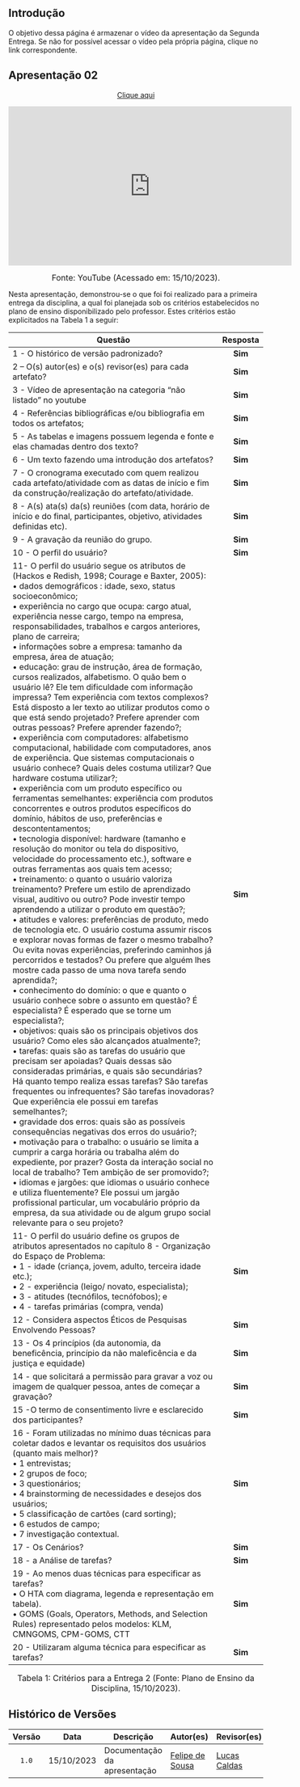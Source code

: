## Introdução

O objetivo dessa página é armazenar o vídeo da apresentação da Segunda Entrega. Se não for possível acessar o vídeo pela própria página, clique no link correspondente.

## Apresentação 02

<p style="text-align: center"><a href="https://youtu.be/dzxPWamwKfs" target="blanket">Clique aqui</a></p>

<p style="text-align: center"><iframe width="560" height="315" src="https://www.youtube.com/embed/dzxPWamwKfs?si=8N68suX_gr6aYdj3" title="YouTube video player" frameborder="0" allow="accelerometer; autoplay; clipboard-write; encrypted-media; gyroscope; picture-in-picture; web-share" allowfullscreen></iframe></p>

<font size="3"><p style="text-align: center">Fonte: YouTube (Acessado em: 15/10/2023).</p></font>

Nesta apresentação, demonstrou-se o que foi foi realizado para a primeira entrega da disciplina, a qual foi planejada sob os critérios estabelecidos no plano de ensino disponibilizado pelo professor. Estes critérios estão explicitados na Tabela 1 a seguir:

| Questão | Resposta |
|---|:---:|
|1 - O histórico de versão padronizado?| **Sim** |
|2 – O(s) autor(es) e o(s) revisor(es) para cada artefato?|**Sim** |
|3 - Vídeo de apresentação na categoria “não listado” no youtube|**Sim** |
|4 - Referências bibliográficas e/ou bibliografia em todos os artefatos;|**Sim** |
|5 - As tabelas e imagens possuem legenda e fonte e elas chamadas dentro dos texto?|**Sim** |
|6 - Um texto fazendo uma introdução dos artefatos?|**Sim** |
|7 - O cronograma executado com quem realizou cada artefato/atividade com as datas de início e fim da construção/realização do artefato/atividade.|**Sim** |
|8 - A(s) ata(s) da(s) reuniões (com data, horário de início e do final, participantes, objetivo, atividades definidas etc).|**Sim** |
|9 - A gravação da reunião do grupo.|**Sim** |
|10 - O perfil do usuário?|**Sim** |
|11- O perfil do usuário segue os atributos de (Hackos e Redish, 1998; Courage e Baxter, 2005):</br> • dados demográficos : idade, sexo, status socioeconômico;</br> • experiência no cargo que ocupa: cargo atual, experiência nesse cargo, tempo na empresa, responsabilidades, trabalhos e cargos anteriores, plano de carreira;</br> • informações sobre a empresa: tamanho da empresa, área de atuação;</br> • educação: grau de instrução, área de formação, cursos realizados, alfabetismo. O quão bem o usuário lê? Ele tem dificuldade com informação impressa? Tem experiência com textos complexos? Está disposto a ler texto ao utilizar produtos como o que está sendo projetado? Prefere aprender com outras pessoas? Prefere aprender fazendo?;</br> • experiência com computadores: alfabetismo computacional, habilidade com computadores, anos de experiência. Que sistemas computacionais o usuário conhece? Quais deles costuma utilizar? Que hardware costuma utilizar?;</br> • experiência com um produto específico ou ferramentas semelhantes: experiência com produtos concorrentes e outros produtos específicos do domínio, hábitos de uso, preferências e descontentamentos;</br> • tecnologia disponível: hardware (tamanho e resolução do monitor ou tela do dispositivo, velocidade do processamento etc.), software e outras ferramentas aos quais tem acesso;</br> • treinamento: o quanto o usuário valoriza treinamento? Prefere um estilo de aprendizado visual, auditivo ou outro? Pode investir tempo aprendendo a utilizar o produto em questão?;</br> • atitudes e valores: preferências de produto, medo de tecnologia etc. O usuário costuma assumir riscos e explorar novas formas de fazer o mesmo trabalho? Ou evita novas experiências, preferindo caminhos já percorridos e testados? Ou prefere que alguém lhes mostre cada passo de uma nova tarefa sendo aprendida?;</br> • conhecimento do domínio: o que e quanto o usuário conhece sobre o assunto em questão? É especialista? É esperado que se torne um especialista?;</br> • objetivos: quais são os principais objetivos dos usuário? Como eles são alcançados atualmente?;</br> • tarefas: quais são as tarefas do usuário que precisam ser apoiadas? Quais dessas são consideradas primárias, e quais são secundárias? Há quanto tempo realiza essas tarefas? São tarefas frequentes ou infrequentes? São tarefas inovadoras? Que experiência ele possui em tarefas semelhantes?;</br> • gravidade dos erros: quais são as possíveis consequências negativas dos erros do usuário?;</br> • motivação para o trabalho: o usuário se limita a cumprir a carga horária ou trabalha além do expediente, por prazer? Gosta da interação social no local de trabalho? Tem ambição de ser promovido?;</br> • idiomas e jargões: que idiomas o usuário conhece e utiliza fluentemente? Ele possui um jargão profissional particular, um vocabulário próprio da empresa, da sua atividade ou de algum grupo social relevante para o seu projeto?|**Sim** |
|11- O perfil do usuário define os grupos de atributos apresentados no capítulo 8 - Organização do Espaço de Problema: </br> • 1 - idade (criança, jovem, adulto, terceira idade etc.); </br> • 2 - experiência (leigo/ novato, especialista); </br> • 3 - atitudes (tecnófilos, tecnófobos); e </br> • 4 - tarefas primárias (compra, venda)|**Sim** |
|12 - Considera aspectos Éticos de Pesquisas Envolvendo Pessoas?|**Sim** |
|13 - Os 4 princípios (da autonomia, da beneficência, princípio da não maleficência e da justiça e equidade)|**Sim** |
|14 - que solicitará a permissão para gravar a voz ou imagem de qualquer pessoa, antes de começar a gravação?|**Sim** |
|15 -O termo de consentimento livre e esclarecido dos participantes?|**Sim** |
|16 - Foram utilizadas no mínimo duas técnicas para coletar dados e levantar os requisitos dos usuários (quanto mais melhor)?</br> • 1 entrevistas;</br> • 2 grupos de foco;</br> • 3 questionários;</br> • 4 brainstorming de necessidades e desejos dos usuários;</br> • 5 classificação de cartões (card sorting);</br> • 6 estudos de campo;</br> • 7 investigação contextual.|**Sim** |
|17 - Os Cenários?|**Sim** |
|18 - a Análise de tarefas?|**Sim** |
|19 - Ao menos duas técnicas para especificar as tarefas? </br> • O HTA com diagrama, legenda e representação em tabela). </br> • GOMS (Goals, Operators, Methods, and Selection Rules) representado pelos modelos: KLM, CMNGOMS, CPM-GOMS, CTT|**Sim** |
|20 - Utilizaram alguma técnica para especificar as tarefas? |**Sim** |

<font size="3"><p style="text-align: center">Tabela 1: Critérios para a Entrega 2 (Fonte: Plano de Ensino da Disciplina, 15/10/2023).</p></font>

## Histórico de Versões

| Versão | Data       | Descrição                    | Autor(es)                                     | Revisor(es) |
| :------: | :----------: | ---------------------------- | --------------------------------------------- | ----------- |
| `1.0`    | 15/10/2023 | Documentação da apresentação | [Felipe de Sousa](https://github.com/fsousac) | [Lucas Caldas](https://github.com/lucascaldasb)
